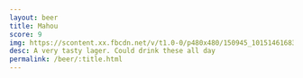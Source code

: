 ```yaml
---
layout: beer
title: Mahou
score: 9
img: https://scontent.xx.fbcdn.net/v/t1.0-0/p480x480/150945_10151461683838745_503756954_n.jpg?oh=8306b48b85dd2ab720634c9d1296ab3b&oe=58810A78
desc: A very tasty lager. Could drink these all day
permalink: /beer/:title.html
---
```

